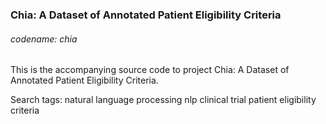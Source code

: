 ### Chia: A Dataset of Annotated Patient Eligibility Criteria
###### codename: chia
  
This is the accompanying source code to project Chia: A Dataset of Annotated Patient Eligibility Criteria.  
  
Search tags: natural language processing nlp clinical trial patient eligibility criteria
